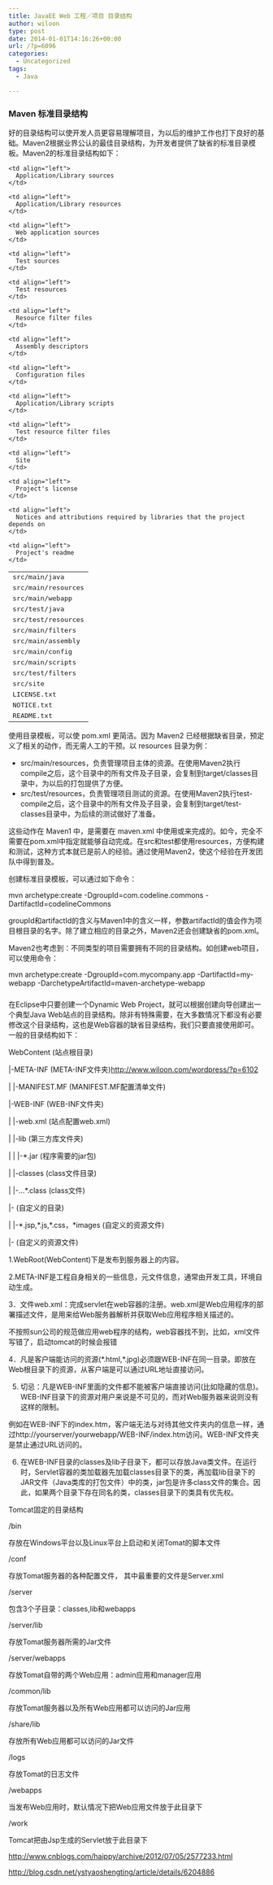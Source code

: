 ```yaml
---
title: JavaEE Web 工程／项目 目录结构
author: wiloon
type: post
date: 2014-01-01T14:16:26+00:00
url: /?p=6096
categories:
  - Uncategorized
tags:
  - Java

---
```

### Maven 标准目录结构

好的目录结构可以使开发人员更容易理解项目，为以后的维护工作也打下良好的基础。Maven2根据业界公认的最佳目录结构，为开发者提供了缺省的标准目录模板。Maven2的标准目录结构如下：

<table border="0">
  <tr>
    <td align="left">
      <tt>src/main/java</tt>
    </td>
    
    <td align="left">
      Application/Library sources
    </td>
  </tr>
  
  <tr>
    <td align="left">
      <tt>src/main/resources</tt>
    </td>
    
    <td align="left">
      Application/Library resources
    </td>
  </tr>
  
  <tr>
    <td align="left">
      <tt>src/main/webapp</tt>
    </td>
    
    <td align="left">
      Web application sources
    </td>
  </tr>
  
  <tr>
    <td align="left">
      <tt>src/test/java</tt>
    </td>
    
    <td align="left">
      Test sources
    </td>
  </tr>
  
  <tr>
    <td align="left">
      <tt>src/test/resources</tt>
    </td>
    
    <td align="left">
      Test resources
    </td>
  </tr>
  
  <tr>
    <td align="left">
      <tt>src/main/filters</tt>
    </td>
    
    <td align="left">
      Resource filter files
    </td>
  </tr>
  
  <tr>
    <td align="left">
      <tt>src/main/assembly</tt>
    </td>
    
    <td align="left">
      Assembly descriptors
    </td>
  </tr>
  
  <tr>
    <td align="left">
      <tt>src/main/config</tt>
    </td>
    
    <td align="left">
      Configuration files
    </td>
  </tr>
  
  <tr>
    <td align="left">
      <tt>src/main/scripts</tt>
    </td>
    
    <td align="left">
      Application/Library scripts
    </td>
  </tr>
  
  <tr>
    <td align="left">
      <tt>src/test/filters</tt>
    </td>
    
    <td align="left">
      Test resource filter files
    </td>
  </tr>
  
  <tr>
    <td align="left">
      <tt>src/site</tt>
    </td>
    
    <td align="left">
      Site
    </td>
  </tr>
  
  <tr>
    <td align="left">
      <tt>LICENSE.txt</tt>
    </td>
    
    <td align="left">
      Project's license
    </td>
  </tr>
  
  <tr>
    <td align="left">
      <tt>NOTICE.txt</tt>
    </td>
    
    <td align="left">
      Notices and attributions required by libraries that the project depends on
    </td>
  </tr>
  
  <tr>
    <td align="left">
      <tt>README.txt</tt>
    </td>
    
    <td align="left">
      Project's readme
    </td>
  </tr>
</table>

使用目录模板，可以使 pom.xml 更简洁。因为 Maven2 已经根据缺省目录，预定义了相关的动作，而无需人工的干预。以 resources 目录为例：

  * src/main/resources，负责管理项目主体的资源。在使用Maven2执行compile之后，这个目录中的所有文件及子目录，会复制到target/classes目录中，为以后的打包提供了方便。
  * src/test/resources，负责管理项目测试的资源。在使用Maven2执行test-compile之后，这个目录中的所有文件及子目录，会复制到target/test-classes目录中，为后续的测试做好了准备。

这些动作在 Maven1 中，是需要在 maven.xml 中使用<preGoal>或<postGoal>来完成的。如今，完全不需要在pom.xml中指定就能够自动完成。在src和test都使用resources，方便构建和测试，这种方式本就已是前人的经验。通过使用Maven2，使这个经验在开发团队中得到普及。

创建标准目录模板，可以通过如下命令：


  mvn archetype:create -DgroupId=com.codeline.commons -DartifactId=codelineCommons


groupId和artifactId的含义与Maven1中的含义一样，参数artifactId的值会作为项目根目录的名字。除了建立相应的目录之外，Maven2还会创建缺省的pom.xml。

Maven2也考虑到：不同类型的项目需要拥有不同的目录结构。如创建web项目，可以使用命令：


  mvn archetype:create -DgroupId=com.mycompany.app
-DartifactId=my-webapp
-DarchetypeArtifactId=maven-archetype-webapp


### 

在Eclipse中只要创建一个Dynamic Web Project，就可以根据创建向导创建出一个典型Java Web站点的目录结构。除非有特殊需要，在大多数情况下都没有必要修改这个目录结构，这也是Web容器的缺省目录结构，我们只要直接使用即可。一般的目录结构如下：

WebContent (站点根目录)

|-META-INF (META-INF文件夹)<http://www.wiloon.com/wordpress/?p=6102>

| |-MANIFEST.MF (MANIFEST.MF配置清单文件)

|-WEB-INF (WEB-INF文件夹)

| |-web.xml (站点配置web.xml)

| |-lib (第三方库文件夹)

| | |-*.jar (程序需要的jar包)

| |-classes (class文件目录)

| |-...*.class (class文件)

|-<userdir> (自定义的目录)

| |-\*.jsp,\*.js,\*.css，\*images (自定义的资源文件)

|-<userfiles> (自定义的资源文件)

1.WebRoot(WebContent)下是发布到服务器上的内容。

2.META-INF是工程自身相关的一些信息，元文件信息，通常由开发工具，环境自动生成。

3．文件web.xml：完成servlet在web容器的注册。web.xml是Web应用程序的部署描述文件，是用来给Web服务器解析并获取Web应用程序相关描述的。

不按照sun公司的规范做应用web程序的结构，web容器找不到，比如，xml文件写错了，启动tomcat的时候会报错

4．凡是客户端能访问的资源(\*.html,\*.jpg)必须跟WEB-INF在同一目录。即放在Web根目录下的资源，从客户端是可以通过URL地址直接访问。

5. 切忌：凡是WEB-INF里面的文件都不能被客户端直接访问(比如隐藏的信息)。WEB-INF目录下的资源对用户来说是不可见的，而对Web服务器来说则没有这样的限制。

例如在WEB-INF下的index.htm，客户端无法与对待其他文件夹内的信息一样，通过http://yourserver/yourwebapp/WEB-INF/index.htm访问。WEB-INF文件夹是禁止通过URL访问的。

6. 在WEB-INF目录的classes及lib子目录下，都可以存放Java类文件。在运行时，Servlet容器的类加载器先加载classes目录下的类，再加载lib目录下的JAR文件（Java类库的打包文件）中的类，jar包是许多class文件的集合。因此，如果两个目录下存在同名的类，classes目录下的类具有优先权。

Tomcat固定的目录结构

/bin

存放在Windows平台以及Linux平台上启动和关闭Tomat的脚本文件

/conf

存放Tomat服务器的各种配置文件， 其中最重要的文件是Server.xml

/server

包含3个子目录：classes,lib和webapps

/server/lib

存放Tomat服务器所需的Jar文件

/server/webapps

存放Tomat自带的两个Web应用：admin应用和manager应用

/common/lib

存放Tomat服务器以及所有Web应用都可以访问的Jar应用

/share/lib

存放所有Web应用都可以访问的Jar文件

/logs

存放Tomat的日志文件

/webapps

当发布Web应用时，默认情况下把Web应用文件放于此目录下

/work

Tomcat把由Jsp生成的Servlet放于此目录下

<http://www.cnblogs.com/haippy/archive/2012/07/05/2577233.html>

<http://blog.csdn.net/ystyaoshengting/article/details/6204886>